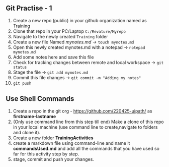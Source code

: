 ## Git Practise - 1
1. Create a new repo (public) in your github organization named as Training
2. Clone that repo in your PC/Laptop `C:/Revature/Myrepo`
3. Navigate to the newly created `Training` folder
4. Create a new file Named *mynotes.md*  -> `touch mynotes.md`
5. Open this newly created mynotes.md with a notepad -> `notepad mynotes.md`
6. Add some notes here and save this file
7. Check for tracking changes between remote and local workspace -> `git status`
8. Stage the file -> `git add mynotes.md`
9. Commit this file changes -> `git commit -m "Adding my notes"`
10. `git push`

## Use Shell Commands
1. Create a repo in the git org - https://github.com/220425-uipath/ as **firstname-lastname**
2. (Only use command line from this step till end) Make a clone of this repo in your local machine (use command line to create,navigate to folders and clone it).
3. Create a new folder **TrainingActivities**
3. create a markdown file using command-line and name it **commandsUsed.md** and add all the commands that you have used so far for this activity step by step.
4. stage, commit and push your changes.
